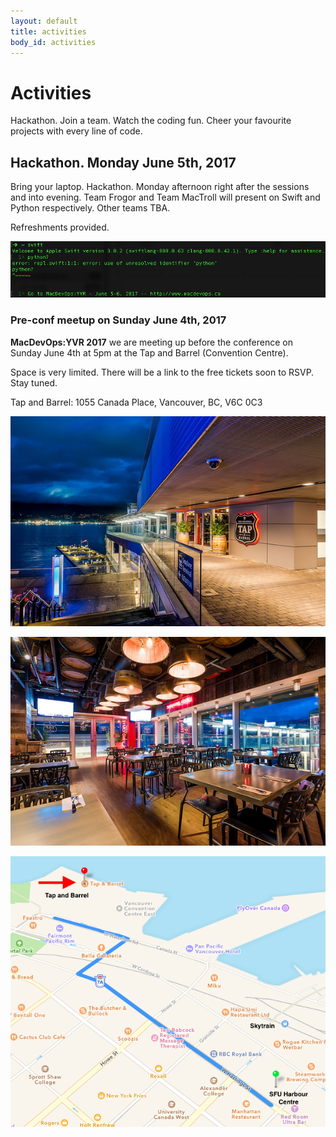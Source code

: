 ```yaml
---
layout: default
title: activities
body_id: activities
---
```


# Activities

Hackathon. Join a team. Watch the coding fun. Cheer your favourite projects with every line of code.

## Hackathon. Monday June 5th, 2017

Bring your laptop. Hackathon. Monday afternoon right after the sessions and into evening. Team Frogor and Team MacTroll will present on Swift and Python respectively. Other teams TBA.

Refreshments provided.

<img src="/assets/Hackathon-MacDevOpsYVR-June5-6-2017.png">
<h3>Pre-conf meetup on Sunday June 4th, 2017</h3>


<p><b>MacDevOps:YVR 2017</b> we are meeting up before the conference on Sunday June 4th at 5pm at the Tap and Barrel (Convention Centre). 

Space is very limited. There will be a link to the free tickets soon to RSVP. Stay tuned.


<p>Tap and Barrel: 1055 Canada Place, Vancouver, BC, V6C 0C3</p>
<p>
<img src="/assets/BarrelRoom2.jpg"></p>
<p><img src="/assets/BarrelRoom1.jpg"></p>
<p><img src="/assets/TapBarrel-CCtr-Crop.png">
</p>


